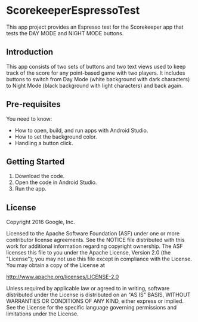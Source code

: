 ScorekeeperEspressoTest
=======================

This app project provides an Espresso test for the Scorekeeper app that
tests the DAY MODE and NIGHT MODE buttons.

Introduction
------------

This app consists of two sets of buttons and two text views used to
keep track of the score for any point-based game with two players.
It includes buttons to switch from Day Mode (white background with
dark characters) to Night Mode (black background with light characters)
and back again.

Pre-requisites
--------------

You need to know:
- How to open, build, and run apps with Android Studio.
- How to set the background color.
- Handling a button click.


Getting Started
---------------

1. Download the code.
2. Open the code in Android Studio.
3. Run the app.


License
-------

Copyright 2016 Google, Inc.

Licensed to the Apache Software Foundation (ASF) under one or more contributor
license agreements.  See the NOTICE file distributed with this work for
additional information regarding copyright ownership.  The ASF licenses this
file to you under the Apache License, Version 2.0 (the "License"); you may not
use this file except in compliance with the License.  You may obtain a copy of
the License at

  http://www.apache.org/licenses/LICENSE-2.0

Unless required by applicable law or agreed to in writing, software
distributed under the License is distributed on an "AS IS" BASIS, WITHOUT
WARRANTIES OR CONDITIONS OF ANY KIND, either express or implied.  See the
License for the specific language governing permissions and limitations under
the License.

